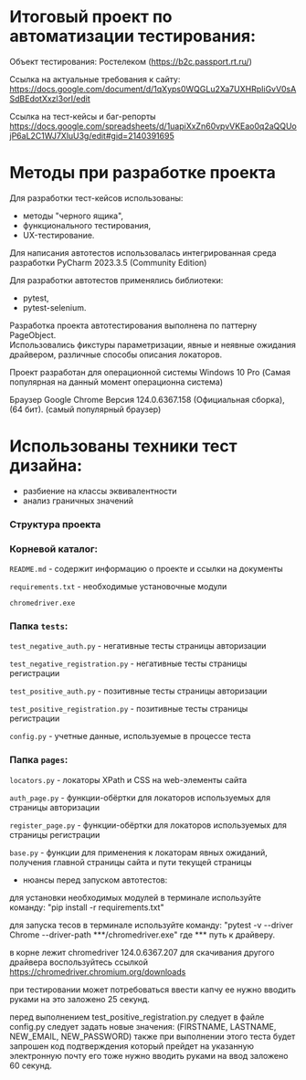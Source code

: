 

# Итоговый проект по автоматизации тестирования:

Объект тестирования: Ростелеком (https://b2c.passport.rt.ru/)

Ссылка на актуальные требования к сайту: https://docs.google.com/document/d/1qXyps0WQGLu2Xa7UXHRpIiGvV0sASdBEdotXxzl3orI/edit

Ссылка на тест-кейсы и баг-репорты https://docs.google.com/spreadsheets/d/1uapiXxZn60vpvVKEao0q2aQQUojP6aL2C1WJ7XluU3g/edit#gid=2140391695

# Методы при разработке проекта

Для разработки тест-кейсов использованы:
- методы "черного ящика", 
- функционального тестирования, 
- UX-тестирование. 

Для написания автотестов использовалась интегрированная среда разработки PyCharm 2023.3.5 (Community Edition)

Для разработки автотестов применялись библиотеки: 
- pytest, 
- pytest-selenium.

Разработка проекта автотестирования выполнена по паттерну PageObject.  
Использовались фикстуры параметризации, явные и неявные ожидания драйвером, 
различные способы описания локаторов.  


Проект разработан для операционной системы Windows 10 Pro  (Самая популярная на данный момент операционна система)

Браузер Google Chrome Версия 124.0.6367.158 (Официальная сборка), (64 бит). (самый популярный браузер)

# Использованы техники тест дизайна:
- разбиение на классы эквивалентности
- анализ граничных значений


### Структура проекта

### Корневой каталог:
`README.md` - содержит информацию о проекте и ссылки на документы

`requirements.txt` - необходимые установочные модули

`chromedriver.exe` 

### Папка `tests`: 
`test_negative_auth.py` - негативные тесты страницы авторизации

`test_negative_registration.py` - негативные тесты страницы регистрации

`test_positive_auth.py` - позитивные тесты страницы авторизации

`test_positive_registration.py` - позитивные тесты страницы регистрации

`config.py` - учетные данные, используемые в процессе теста

### Папка `pages`: 

`locators.py` - локаторы XPath и CSS на web-элементы сайта

`auth_page.py` - функции-обёртки для локаторов используемых для страницы авторизации

`register_page.py` - функции-обёртки для локаторов используемых для страницы регистрации

`base.py` - функции для применения к локаторам явных ожиданий, получения 
главной страницы сайта и пути текущей страницы


* нюансы перед запуском автотестов:

для установки необходимых модулей в терминале используйте команду:
"pip install -r requirements.txt"

для запуска тесов в терминале используйте команду:
"pytest -v --driver Chrome --driver-path ***/chromedriver.exe"  где *** путь к драйверу.

в корне лежит chromedriver 124.0.6367.207 
для скачивания другого драйвера воспользуйтесь ссылкой https://chromedriver.chromium.org/downloads

при тестировании может потребоваться ввести капчу ее нужно вводить руками на это заложено 25 секунд.

перед выполнением test_positive_registration.py следует в файле config.py следует задать новые значения:
(FIRSTNAME, LASTNAME, NEW_EMAIL, NEW_PASSWORD)
также при выполнении этого теста будет запрошен код подтверждения который прейдет на указанную электронную почту
его тоже нужно вводить руками на ввод заложено  60 секунд. 

